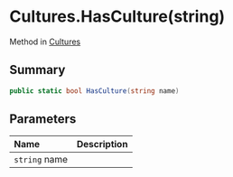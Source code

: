 # Cultures.HasCulture(string)

Method in [Cultures](/api/csharp/yarn.unity.cultures.md)

## Summary



```csharp
public static bool HasCulture(string name)
```

## Parameters

|Name|Description|
|:---|:---|
|`string` name||

